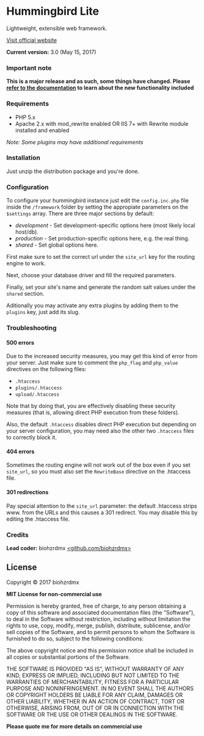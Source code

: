 Hummingbird Lite
================

Lightweight, extensible web framework.

[Visit official website](http://io.vecode.net/hummingbird/)

**Current version:** 3.0 (May 15, 2017)

### Important note ###

**This is a major release and as such, some things have changed. Please [refer to the documentation](http://docs.vecode.net/hummingbird-v3) to learn about the new functionality included**

### Requirements ###

 - PHP 5.x
 - Apache 2.x with mod_rewrite enabled OR IIS 7+ with Rewrite module installed and enabled

*Note: Some plugins may have additional requirements*

### Installation ###

Just unzip the distribution package and you're done.

### Configuration ###

To configure your hummingbird instance just edit the `config.inc.php` file inside the `/framework` folder by setting the appropiate parameters on the `$settings` array. There are three major sections by default:

 - *development* - Set development-specific options here (most likely local host/db).
 - *production* - Set production-specific options here, e.g. the real thing.
 - *shared* - Set global options here.

First make sure to set the correct url under the `site_url` key for the routing engine to work.

Next, choose your database driver and fill the required parameters.

Finally, set your site's name and generate the random salt values under the `shared` section.

Aditionally you may activate any extra plugins by adding them to the `plugins` key, just add its slug.

### Troubleshooting ###

#### 500 errors ####
Due to the increased security measures, you may get this kind of error from your server. Just make sure to comment the `php_flag` and `php_value` directives on the following files:

- `.htaccess`
- `plugins/.htaccess`
- `upload/.htaccess`

Note that by doing that, you are effectively disabling these security measures (that is, allowing direct PHP execution from these folders).

Also, the default `.htaccess` disables direct PHP execution but depending on your server configuration, you may need also the other two `.htaccess` files to correctly block it.

#### 404 errors ####
Sometimes the routing engine will not work out of the box even if you set `site_url`, so you must also set the `RewriteBase` directive on the .htaccess file.

#### 301 redirections ####
Pay special attention to the `site_url` parameter: the default .htaccess strips www. from the URLs and this causes a 301 redirect. You may disable this by editing the .htaccess file.

### Credits ###

**Lead coder:** biohzrdmx [&lt;github.com/biohzrdmx&gt;](http://github.com/biohzrdmx)

## License ##
Copyright &copy; 2017 biohzrdmx

**MIT License for non-commercial use**

Permission is hereby granted, free of charge, to any person obtaining a copy of this software and associated documentation files (the "Software"), to deal in the Software without restriction, including without limitation the rights to use, copy, modify, merge, publish, distribute, sublicense, and/or sell copies of the Software, and to permit persons to whom the Software is furnished to do so, subject to the following conditions:

The above copyright notice and this permission notice shall be included in all copies or substantial portions of the Software.

THE SOFTWARE IS PROVIDED "AS IS", WITHOUT WARRANTY OF ANY KIND, EXPRESS OR IMPLIED, INCLUDING BUT NOT LIMITED TO THE WARRANTIES OF MERCHANTABILITY, FITNESS FOR A PARTICULAR PURPOSE AND NONINFRINGEMENT. IN NO EVENT SHALL THE AUTHORS OR COPYRIGHT HOLDERS BE LIABLE FOR ANY CLAIM, DAMAGES OR OTHER LIABILITY, WHETHER IN AN ACTION OF CONTRACT, TORT OR OTHERWISE, ARISING FROM, OUT OF OR IN CONNECTION WITH THE SOFTWARE OR THE USE OR OTHER DEALINGS IN THE SOFTWARE.

**Please quote me for more details on commercial use**